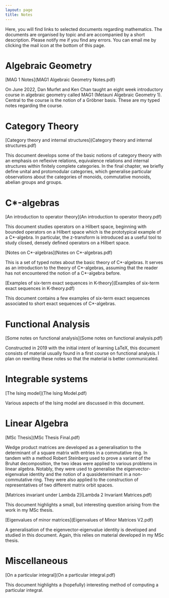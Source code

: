 ```yaml
---
layout: page
title: Notes
---
```

Here, you will find links to selected documents regarding mathematics. The documents are organised by topic and are accompanied by a short description. Please notify me if you find any errors. You can email me by clicking the mail icon at the bottom of this page. 

# Algebraic Geometry

[MAG 1 Notes](MAG1 Algebraic Geometry Notes.pdf)

On June 2022, Dan Murfet and Ken Chan taught an eight week introductory course in algebraic geometry called MAG1 (Metauni Algebraic Geometry 1). Central to the course is the notion of a Gröbner basis. These are my typed notes regarding the course. 

# Category Theory

[Category theory and internal structures](Category theory and internal structures.pdf)

This document develops some of the basic notions of category theory with an emphasis on reflexive relations, equivalence relations and internal structures within finitely complete categories. In the final chapter, we briefly define unital and protomodular categories, which generalise particular observations about the categories of monoids, commutative monoids, abelian groups and groups. 

# C*-algebras

[An introduction to operator theory](An introduction to operator theory.pdf)

This document studies operators on a Hilbert space, beginning with bounded operators on a Hilbert space which is the prototypical example of a C*-algebra. In particular, the z-transform is introduced as a useful tool to study closed, densely defined operators on a Hilbert space. 


[Notes on C\*-algebras](Notes on C*-algebras.pdf)

This is a set of typed notes about the basic theory of C\*-algebras. It serves as an introduction to the theory of C\*-algebras, assuming that the reader has not encountered the notion of a C\*-algebra before.

[Examples of six-term exact sequences in K-theory](Examples of six-term exact sequences in K-theory.pdf)

This document contains a few examples of six-term exact sequences associated to short exact sequences of C\*-algebras. 

# Functional Analysis

[Some notes on functional analysis](Some notes on functional analysis.pdf)

Constructed in 2019 with the initial intent of learning LaTeX, this document consists of material usually found in a first course on functional analysis. I plan on rewriting these notes so that the material is
better communicated. 

# Integrable systems

[The Ising model](The Ising Model.pdf)

Various aspects of the Ising model are discussed in this document. 

# Linear Algebra

[MSc Thesis](MSc Thesis Final.pdf)

Wedge product matrices are developed as a generalisation to the determinant of a square matrix with entries in a commutative ring. In tandem
with a method Robert Steinberg used to prove a variant of the Bruhat decomposition, the two ideas were applied to various problems in linear
algebra. Notably, they were used to generalise the eigenvector-eigenvalue identity and the notion of a quasideterminant in a non-commutative ring. They were also applied to the construction of representatives of two different matrix orbit spaces.

[Matrices invariant under Lambda 2](Lambda 2 Invariant Matrices.pdf)

This document highlights a small, but interesting question arising from the work in my MSc thesis.

[Eigenvalues of minor matrices](Eigenvalues of Minor Matrices V2.pdf)

A generalisation of the eigenvector-eigenvalue identity is developed and studied in this document. Again, this relies on material developed in my MSc thesis. 

# Miscellaneous

[On a particular integral](On a particular integral.pdf)

This document highlights a (hopefully) interesting method of computing a particular integral. 

